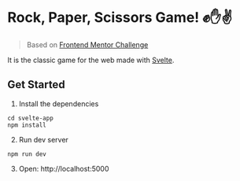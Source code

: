 # Rock, Paper, Scissors Game! ✊✋✌️

> Based on [Frontend Mentor Challenge](https://www.frontendmentor.io/challenges/rock-paper-scissors-game-pTgwgvgH)

It is the classic game for the web made with [Svelte](https://svelte.dev/).

## Get Started

1. Install the dependencies

```
cd svelte-app
npm install
```

2. Run dev server

```
npm run dev
```

3. Open: http://localhost:5000
